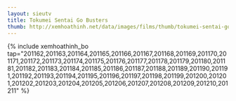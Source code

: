 ```yaml
---
layout: sieutv
title: Tokumei Sentai Go Busters
thumb: http://xemhoathinh.net/data/images/films/thumb/tokumei-sentai-go-busters-tokumei-sentai-go-busters-2012.jpg
---
```

{% include xemhoathinh_bo tap="201162,201163,201164,201165,201166,201167,201168,201169,201170,201171,201172,201173,201174,201175,201176,201177,201178,201179,201180,201181,201182,201183,201184,201185,201186,201187,201188,201189,201190,201191,201192,201193,201194,201195,201196,201197,201198,201199,201200,201201,201202,201203,201204,201205,201206,201207,201208,201209,201210,201211" %} 

